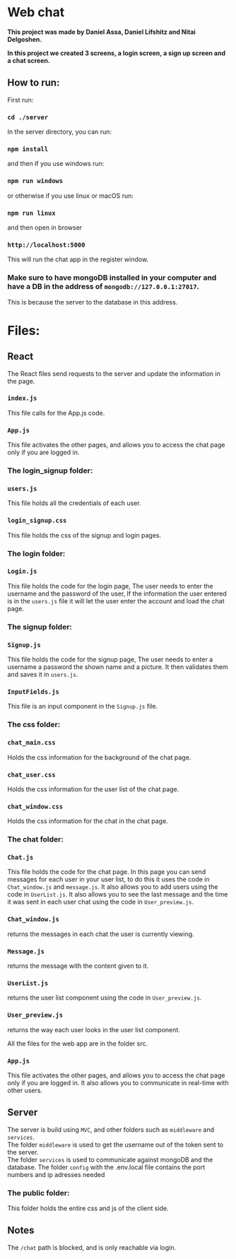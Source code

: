 # Web chat

**This project was made by Daniel Assa, Daniel Lifshitz and Nitai Delgoshen.**

**In this project we created 3 screens, a login screen, a sign up screen and a chat screen.**

## How to run:

First run:

### `cd ./server`

In the server directory, you can run:
### `npm install`    

and then if you use windows run:

### `npm run windows`

or otherwise if you use linux or macOS run:

### `npm run linux`

and then open in browser

### `http://localhost:5000`

This will run the chat app in the register window.  
### Make sure to have mongoDB installed in your computer and have a DB in the address of `mongodb://127.0.0.1:27017`.
This is because the server to the database in this address.


# Files:
## React
The React files send requests to the server and update the information in the page.
### ```index.js```
This file calls for the App.js code.
### `App.js`
This file activates the other pages, and allows you to access the chat page only if you are logged in.

### The login_signup folder:

### `users.js`
This file holds all the credentials of each user.
### `login_signup.css`
This file holds the css of the signup and login pages.

### The login folder:

### `Login.js`
This file holds the code for the login page, The user needs to enter the username and the password of the user, If the information the user entered is in the `users.js` file it will let the user enter the account and load the chat page.

### The signup folder:

### `Signup.js`
This file holds the code for the signup page, The user needs to enter a username a password the shown name and a picture.
It then validates them and saves it in `users.js`.
### `InputFields.js`
This file is an input component in the `Signup.js` file.

### The css folder:

### `chat_main.css`
Holds the css information for the background of the chat page.
### `chat_user.css`
Holds the css information for the user list of the chat page.
### `chat_window.css`
Holds the css information for the chat in the chat page.

### The chat folder:

### `Chat.js`
This file holds the code for the chat page. In this page you can send messages for each user in your user list, to do this it uses the code in `Chat_window.js` and `message.js`.
It also allows you to add users using the code in `UserList.js`.
It also allows you to see the last message and the time it was sent in each user chat using the code in `User_preview.js`.
### `Chat_window.js`
returns the messages in each chat the user is currently viewing.
### `Message.js`
returns the message with the content given to it.
### `UserList.js`
returns the user list component using the code in `User_preview.js`.
### `User_preview.js`
returns the way each user looks in the user list component.
 

All the files for the web app are in the folder src.


### `App.js`
This file activates the other pages, and allows you to access the chat page only if you are logged in.
It also allows you to communicate in real-time with other users.

## Server
The server is build using `MVC`, and other folders such as `middleware` and `services`.  
The folder `middleware` is used to get the username out of the token sent to the server.  
The folder `services` is used to communicate against mongoDB and the database.
The folder `config` with the .env.local file contains the port numbers and ip adresses needed
### The public folder:

This folder holds the entire css and js of the client side.


## Notes
The `/chat` path is blocked, and is only reachable via login.



